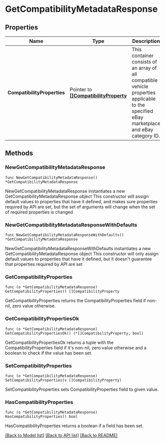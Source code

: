 # GetCompatibilityMetadataResponse

## Properties

Name | Type | Description | Notes
------------ | ------------- | ------------- | -------------
**CompatibilityProperties** | Pointer to [**[]CompatibilityProperty**](CompatibilityProperty.md) | This container consists of an array of all compatible vehicle properties applicable to the specified eBay marketplace and eBay category ID. | [optional] 

## Methods

### NewGetCompatibilityMetadataResponse

`func NewGetCompatibilityMetadataResponse() *GetCompatibilityMetadataResponse`

NewGetCompatibilityMetadataResponse instantiates a new GetCompatibilityMetadataResponse object
This constructor will assign default values to properties that have it defined,
and makes sure properties required by API are set, but the set of arguments
will change when the set of required properties is changed

### NewGetCompatibilityMetadataResponseWithDefaults

`func NewGetCompatibilityMetadataResponseWithDefaults() *GetCompatibilityMetadataResponse`

NewGetCompatibilityMetadataResponseWithDefaults instantiates a new GetCompatibilityMetadataResponse object
This constructor will only assign default values to properties that have it defined,
but it doesn't guarantee that properties required by API are set

### GetCompatibilityProperties

`func (o *GetCompatibilityMetadataResponse) GetCompatibilityProperties() []CompatibilityProperty`

GetCompatibilityProperties returns the CompatibilityProperties field if non-nil, zero value otherwise.

### GetCompatibilityPropertiesOk

`func (o *GetCompatibilityMetadataResponse) GetCompatibilityPropertiesOk() (*[]CompatibilityProperty, bool)`

GetCompatibilityPropertiesOk returns a tuple with the CompatibilityProperties field if it's non-nil, zero value otherwise
and a boolean to check if the value has been set.

### SetCompatibilityProperties

`func (o *GetCompatibilityMetadataResponse) SetCompatibilityProperties(v []CompatibilityProperty)`

SetCompatibilityProperties sets CompatibilityProperties field to given value.

### HasCompatibilityProperties

`func (o *GetCompatibilityMetadataResponse) HasCompatibilityProperties() bool`

HasCompatibilityProperties returns a boolean if a field has been set.


[[Back to Model list]](../README.md#documentation-for-models) [[Back to API list]](../README.md#documentation-for-api-endpoints) [[Back to README]](../README.md)


